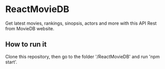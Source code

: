 # ReactMovieDB
Get latest movies, rankings, sinopsis, actors and more with this API Rest from MovieDB website.

## How to run it
Clone this repository, then go to the folder '/ReactMovieDB' and run 'npm start'.